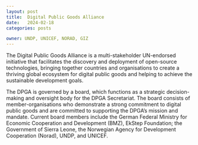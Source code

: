 ```yaml
---
layout: post
title:  Digital Public Goods Alliance
date:   2024-02-18 
categories: posts

owner: UNDP, UNICEF, NORAD, GIZ
---
```


The Digital Public Goods Alliance is a multi-stakeholder UN-endorsed initiative that facilitates the discovery and deployment of open-source technologies, bringing together countries and organisations to create a thriving global ecosystem for digital public goods and helping to achieve the sustainable development goals.

The DPGA is governed by a board, which functions as a strategic decision-making and oversight body for the DPGA Secretariat. The board consists of member-organisations who demonstrate a strong commitment to digital public goods and are committed to supporting the DPGA’s mission and mandate. Current board members include the German Federal Ministry for Economic Cooperation and Development (BMZ), EkStep Foundation; the Government of Sierra Leone, the Norwegian Agency for Development Cooperation (Norad), UNDP, and UNICEF.
